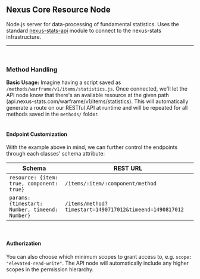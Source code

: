 ## Nexus Core Resource Node
Node.js server for data-processing of fundamental statistics. Uses the standard [nexus-stats-api](https://github.com/Kaptard/nexus-stats-api) module to connect to the nexus-stats infrastructure.
- - - -
<br>

### Method Handling
**Basic Usage:**
Imagine having a script saved as `/methods/warframe/v1/items/statistics.js`. Once connected, we'll let the API node know that there's an available resource at the given path (api.nexus-stats.com/warframe/v1/items/statistics). This will automatically generate a route on our RESTful API at runtime and will be repeated for all methods saved in the `methods/` folder.
<br>
<br>
#### Endpoint Customization
With the example above in mind, we can further control the endpoints through each classes' schema attribute: <br>

Schema  | REST URL
------ | ------
`resource: {item: true, component: true}`   | `/items/:item/:component/method` |
`params: {timestart: Number, timeend: Number}` | `/items/method?timestart=1490717012&timeend=1490817012`
<br>

#### Authorization
You can also choose which minimum scopes to grant access to, e.g. `scope: "elevated-read-write"`. The API node will automatically include any higher scopes in the permission hierarchy.
